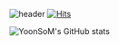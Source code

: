![header](https://capsule-render.vercel.app/api?type=transparent&color=auto&height=300&section=header&text=it's%20my%20gt📌&fontColor=0000FF&fontSize=50&fontAlign=83)
[![Hits](https://hits.seeyoufarm.com/api/count/incr/badge.svg?url=https%3A%2F%2Fgithub.com%2FYoonSoM&count_bg=%230000FF&title_bg=%230000FF&icon=&icon_color=%23000000&title=Nice+2+meet+U&edge_flat=false)](https://hits.seeyoufarm.com)

![YoonSoM's GitHub stats](https://github-readme-stats.vercel.app/api?username=YoonSoM&show_icons=true&theme=tokyonight)
